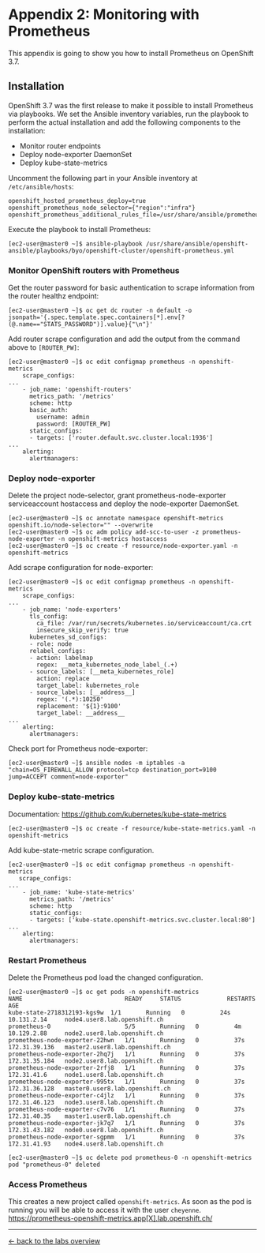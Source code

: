 # Appendix 2: Monitoring with Prometheus

This appendix is going to show you how to install Prometheus on OpenShift 3.7.


## Installation

OpenShift 3.7 was the first release to make it possible to install Prometheus via playbooks. We set the Ansible inventory variables, run the playbook to perform the actual installation and add the following components to the installation:
- Monitor router endpoints
- Deploy node-exporter DaemonSet
- Deploy kube-state-metrics

Uncomment the following part in your Ansible inventory at `/etc/ansible/hosts`:
```
openshift_hosted_prometheus_deploy=true
openshift_prometheus_node_selector={"region":"infra"}
openshift_prometheus_additional_rules_file=/usr/share/ansible/prometheus/prometheus_configmap_rules.yaml
```

Execute the playbook to install Prometheus:
```
[ec2-user@master0 ~]$ ansible-playbook /usr/share/ansible/openshift-ansible/playbooks/byo/openshift-cluster/openshift-prometheus.yml
```

### Monitor OpenShift routers with Prometheus

Get the router password for basic authentication to scrape information from the router healthz endpoint:
```
[ec2-user@master0 ~]$ oc get dc router -n default -o jsonpath='{.spec.template.spec.containers[*].env[?(@.name=="STATS_PASSWORD")].value}{"\n"}'
```

Add router scrape configuration and add the output from the command above to `[ROUTER_PW]`:
```
[ec2-user@master0 ~]$ oc edit configmap prometheus -n openshift-metrics
    scrape_configs:
...
    - job_name: 'openshift-routers'
      metrics_path: '/metrics'
      scheme: http
      basic_auth:
        username: admin
        password: [ROUTER_PW]
      static_configs:
      - targets: ['router.default.svc.cluster.local:1936']
...
    alerting:
      alertmanagers:
```

### Deploy node-exporter

Delete the project node-selector, grant prometheus-node-exporter serviceaccount hostaccess and deploy the node-exporter DaemonSet.
```
[ec2-user@master0 ~]$ oc annotate namespace openshift-metrics openshift.io/node-selector="" --overwrite
[ec2-user@master0 ~]$ oc adm policy add-scc-to-user -z prometheus-node-exporter -n openshift-metrics hostaccess
[ec2-user@master0 ~]$ oc create -f resource/node-exporter.yaml -n openshift-metrics
```

Add scrape configuration for node-exporter:
```
[ec2-user@master0 ~]$ oc edit configmap prometheus -n openshift-metrics
    scrape_configs:
...
    - job_name: 'node-exporters'
      tls_config:
        ca_file: /var/run/secrets/kubernetes.io/serviceaccount/ca.crt
        insecure_skip_verify: true
      kubernetes_sd_configs:
      - role: node
      relabel_configs:
      - action: labelmap
        regex: __meta_kubernetes_node_label_(.+)
      - source_labels: [__meta_kubernetes_role]
        action: replace
        target_label: kubernetes_role
      - source_labels: [__address__]
        regex: '(.*):10250'
        replacement: '${1}:9100'
        target_label: __address__
...
    alerting:
      alertmanagers:
```

Check port for Prometheus node-exporter:
```
[ec2-user@master0 ~]$ ansible nodes -m iptables -a "chain=OS_FIREWALL_ALLOW protocol=tcp destination_port=9100 jump=ACCEPT comment=node-exporter"
```

### Deploy kube-state-metrics

Documentation: https://github.com/kubernetes/kube-state-metrics
```
[ec2-user@master0 ~]$ oc create -f resource/kube-state-metrics.yaml -n openshift-metrics
```

Add kube-state-metric scrape configuration.
```
[ec2-user@master0 ~]$ oc edit configmap prometheus -n openshift-metrics
   scrape_configs:
...
    - job_name: 'kube-state-metrics'
      metrics_path: '/metrics'
      scheme: http
      static_configs:
      - targets: ['kube-state.openshift-metrics.svc.cluster.local:80']
...
    alerting:
      alertmanagers:
```

### Restart Prometheus

Delete the Prometheus pod load the changed configuration.
```
[ec2-user@master0 ~]$ oc get pods -n openshift-metrics
NAME                             READY     STATUS             RESTARTS   AGE
kube-state-2718312193-kgs9w	 1/1	   Running   0          24s	  10.131.2.14     node4.user8.lab.openshift.ch
prometheus-0                     5/5	   Running   0          4m        10.129.2.88     node2.user8.lab.openshift.ch
prometheus-node-exporter-22hwn   1/1	   Running   0          37s	  172.31.39.136   master2.user8.lab.openshift.ch
prometheus-node-exporter-2hq7j   1/1	   Running   0          37s	  172.31.35.184   node2.user8.lab.openshift.ch
prometheus-node-exporter-2rfj8   1/1	   Running   0          37s	  172.31.41.6     node1.user8.lab.openshift.ch
prometheus-node-exporter-995tx   1/1	   Running   0          37s	  172.31.36.128   master0.user8.lab.openshift.ch
prometheus-node-exporter-c4jlz   1/1	   Running   0          37s	  172.31.46.123   node3.user8.lab.openshift.ch
prometheus-node-exporter-c7v76   1/1	   Running   0          37s	  172.31.40.35    master1.user8.lab.openshift.ch
prometheus-node-exporter-jk7q7   1/1	   Running   0          37s	  172.31.43.182   node0.user8.lab.openshift.ch
prometheus-node-exporter-sgpmm   1/1	   Running   0          37s	  172.31.41.93    node4.user8.lab.openshift.ch

[ec2-user@master0 ~]$ oc delete pod prometheus-0 -n openshift-metrics
pod "prometheus-0" deleted
```

### Access Prometheus

This creates a new project called `openshift-metrics`. As soon as the pod is running you will be able to access it with the user `cheyenne`.
https://prometheus-openshift-metrics.app[X].lab.openshift.ch/

---

[← back to the labs overview](../README.md)

